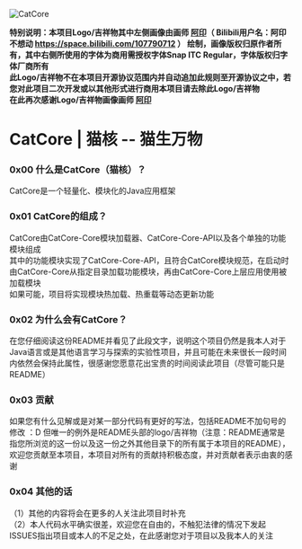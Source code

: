 ![CatCore](https://picture.hanbings.com/2021/05/01/95624cecb8944.png)

**特别说明：本项目Logo/吉祥物其中左侧画像由画师 [阿印](https://space.bilibili.com/107790712)（ Bilibili用户名：阿印不想动 https://space.bilibili.com/107790712 ） 绘制，画像版权归原作者所有，其中右侧所使用的字体为商用需授权字体Snap ITC Regular，字体版权归字体厂商所有**  
**此Logo/吉祥物不在本项目开源协议范围内并自动追加此规则至开源协议之中，若您对此项目二次开发或以其他形式进行商用本项目请去除此Logo/吉祥物 <br>**
**在此再次感谢Logo/吉祥物画像画师 [阿印](https://space.bilibili.com/107790712)**  <br>

# CatCore | 猫核 -- 猫生万物  <br>

### 0x00 什么是CatCore（猫核）？

CatCore是一个轻量化、模块化的Java应用框架 <br>

### 0x01 CatCore的组成？

CatCore由CatCore-Core模块加载器、CatCore-Core-API以及各个单独的功能模块组成  
其中的功能模块实现了CatCore-Core-API，且符合CatCore模块规范，在启动时由CatCore-Core从指定目录加载功能模块，再由CatCore-Core上层应用使用被加载模块  
如果可能，项目将实现模块热加载、热重载等动态更新功能 <br>

### 0x02 为什么会有CatCore？

在您仔细阅读这份README并看见了此段文字，说明这个项目仍然是我本人对于Java语言或是其他语言学习与探索的实验性项目，并且可能在未来很长一段时间内依然会保持此属性，很感谢您愿意花出宝贵的时间阅读此项目（尽管可能只是README）<br>

### 0x03 贡献

如果您有什么见解或是对某一部分代码有更好的写法，包括README不加句号的修改 ：D 但唯一的例外是README头部的logo/吉祥物（注意：README通常是指您所浏览的这一份以及这一份之外其他目录下的所有属于本项目的README），欢迎您贡献至本项目，本项目对所有的贡献持积极态度，并对贡献者表示由衷的感谢<br>

### 0x04 其他的话

（1）其他的内容将会在更多的人关注此项目时补充  
（2）本人代码水平确实很差，欢迎您在自由的，不触犯法律的情况下发起ISSUES指出项目或本人的不足之处，在此感谢您对于项目以及我本人的关注<br>